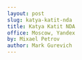 ```yaml
---
layout: post
slug: katya-katit-nda
title: Katya Katit NDA
office: Moscow, Yandex
by: Mixael Petrov
author: Mark Gurevich
---
```

